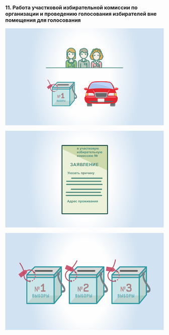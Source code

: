 ### 11. Работа участковой избирательной комиссии по организации и проведению голосования избирателей вне помещения для голосования

![ [Урок 11.1 - Категории граждан, имеющих право голосовать вне помещения для голосования ](#lesson-4.11.1) ](./4.11.1.svg)

![ [Урок 11.2 - Подача заявлений (устных обращений) для предоставления возможности избирателям проголосовать вне помещения для голосования ](#lesson-4.11.2) ](./4.11.2.svg)

![ [Урок 11.3 - Порядок организации голосования избирателей вне помещения для голосования ](#lesson-4.11.3) ](./4.11.3.svg)
